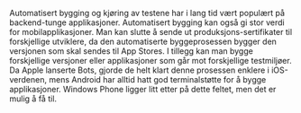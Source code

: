 Automatisert bygging og kjøring av testene har i lang tid vært populært på backend-tunge applikasjoner. Automatisert bygging kan også gi stor verdi for mobilapplikasjoner. Man kan slutte å sende ut produksjons-sertifikater til forskjellige utviklere, da den automatiserte byggeprosessen bygger den versjonen som skal sendes til App Stores. I tillegg kan man bygge forskjellige versjoner eller applikasjoner som går mot forskjellige testmiljøer. Da Apple lanserte Bots, gjorde de helt klart denne prosessen enklere i iOS-verdenen, mens Android har alltid hatt god terminalstøtte for å bygge applikasjoner. Windows Phone ligger litt etter på dette feltet, men det er mulig å få til.